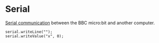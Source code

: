 # Serial

[Serial communication](/device/serial) between the BBC micro:bit and another computer.

```cards
serial.writeLine("");
serial.writeValue("x", 0);
```
